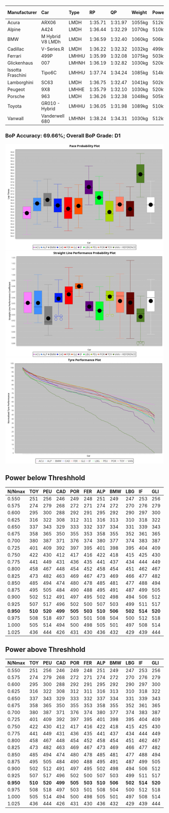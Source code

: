 |Manufacturer|Car|Type|RP|QP|Weight|Power¹|Threshhold|PINC|Power²|E/Stint|AVG Vmax|FDS|RDLC|L/Stint|BOP-Grade|ModelAccuracy|ModelPoints|Match%|
|:-|:-|:-|:-|:-|:-|:-|:-|:-|:-|:-|:-|:-|:-|:-|:-|:-|:-|:-|
|Acura|ARX06|LMDH|1:35.71|1:31.97|1055kg|512kw|210.0kph|0%|512kw|906MJ|293.99kph|-|1.01|37|-Ω1|100.00%|995|42.53%|
|Alpine|A424|LMDH|1:36.44|1:32.29|1070kg|510kw|210.0kph|0%|510kw|905MJ|293.31kph|-|0.99|37|~A1|81.46%|523|100.00%|
|BMW|M Hybrid V8 LMDh|LMDH|1:36.59|1:32.40|1060kg|506kw|210.0kph|0%|506kw|892MJ|289.17kph|-|1.01|37|~A1|98.60%|1690|99.71%|
|Cadillac|V-Series.R|LMDH|1:36.22|1:32.32|1032kg|499kw|210.0kph|0%|499kw|873MJ|294.21kph|-|1.03|37|-B1|98.38%|1765|86.73%|
|Ferrari|499P|LMHHU|1:35.99|1:32.08|1075kg|503kw|210.0kph|0%|503kw|887MJ|294.95kph|190kph|1.02|37|-C1|92.24%|2247|75.68%|
|Glickenhaus|007|LMHNH|1:36.19|1:32.82|1030kg|520kw|210.0kph|0%|520kw|913MJ|299.90kph|-|0.96|37|-B1|96.18%|554|85.83%|
|Issotta Fraschini|Tipo6C|LMHHU|1:37.74|1:34.24|1085kg|514kw|210.0kph|0%|514kw|918MJ|292.09kph|190kph|1.03|37|+Ω1|66.67%|96|14.94%|
|Lamborghini|SC63|LMDH|1:36.75|1:32.47|1041kg|502kw|210.0kph|0%|502kw|883MJ|291.62kph|-|1.05|37|+B2|96.77%|419|81.00%|
|Peugeot|9X8|LMHHE|1:35.79|1:32.10|1030kg|520kw|210.0kph|0%|520kw|910MJ|296.62kph|150kph|1.03|37|-D1|87.65%|1795|65.37%|
|Porsche|963|LMDH|1:36.26|1:32.38|1048kg|505kw|210.0kph|0%|505kw|889MJ|294.23kph|-|1.01|37|-B1|96.81%|5438|89.88%|
|Toyota|GR010 - Hybrid|LMHHU|1:36.05|1:31.98|1089kg|510kw|210.0kph|0%|510kw|905MJ|292.75kph|190kph|1.01|37|-B2|86.04%|1751|82.20%|
|Vanwall|Vanderwell 680|LMHNH|1:38.24|1:34.31|1030kg|512kw|210.0kph|0%|512kw|894MJ|290.26kph|-|1.01|37|+Ω1|91.42%|501|12.03%|

### BoP Accuracy: 69.66%; Overall BoP Grade: D1
![PACECHART](./IMG/CUSTOM.png)
![STRAIGHTLINEPERFORMANCECHART](./IMG/CUSTOM_sp.png)
![TYREPERFORMANCECHART](./IMG/CUSTOM_tw.png)

## Power below Threshhold
|N/Nmax|TOY|PEU|CAD|POR|FER|ALP|BMW|LBG|IF|GLI|VAN|ACU|
|:-|:-|:-|:-|:-|:-|:-|:-|:-|:-|:-|:-|:-|
|0.550|251|256|246|249|248|251|249|247|253|256|252|252|
|0.575|274|279|268|272|271|274|272|270|276|279|275|275|
|0.600|295|300|288|292|291|295|292|290|297|300|296|296|
|0.625|316|322|308|312|311|316|313|310|318|322|317|317|
|0.650|337|343|329|333|332|337|334|331|339|343|338|338|
|0.675|358|365|350|355|353|358|355|352|361|365|359|359|
|0.700|380|387|371|376|374|380|377|374|383|387|381|381|
|0.725|401|409|392|397|395|401|398|395|404|409|403|403|
|0.750|422|430|412|417|416|422|418|415|425|430|423|423|
|0.775|441|449|431|436|435|441|437|434|444|449|442|442|
|0.800|458|467|448|454|452|458|454|451|462|467|460|460|
|0.825|473|482|463|469|467|473|469|466|477|482|475|475|
|0.850|485|494|474|480|478|485|481|477|488|494|486|486|
|0.875|495|505|484|490|488|495|491|487|499|505|497|497|
|0.900|502|512|491|497|495|502|498|494|506|512|504|504|
|0.925|507|517|496|502|500|507|503|499|511|517|509|509|
|**0.950**|**510**|**520**|**499**|**505**|**503**|**510**|**506**|**502**|**514**|**520**|**512**|**512**|
|0.975|508|518|497|503|501|508|504|500|512|518|510|510|
|1.000|505|514|494|500|498|505|501|497|508|514|506|506|
|1.025|436|444|426|431|430|436|432|429|439|444|437|437|

## Power above Threshhold
|N/Nmax|TOY|PEU|CAD|POR|FER|ALP|BMW|LBG|IF|GLI|VAN|ACU|
|:-|:-|:-|:-|:-|:-|:-|:-|:-|:-|:-|:-|:-|
|0.550|251|256|246|249|248|251|249|247|253|256|252|252|
|0.575|274|279|268|272|271|274|272|270|276|279|275|275|
|0.600|295|300|288|292|291|295|292|290|297|300|296|296|
|0.625|316|322|308|312|311|316|313|310|318|322|317|317|
|0.650|337|343|329|333|332|337|334|331|339|343|338|338|
|0.675|358|365|350|355|353|358|355|352|361|365|359|359|
|0.700|380|387|371|376|374|380|377|374|383|387|381|381|
|0.725|401|409|392|397|395|401|398|395|404|409|403|403|
|0.750|422|430|412|417|416|422|418|415|425|430|423|423|
|0.775|441|449|431|436|435|441|437|434|444|449|442|442|
|0.800|458|467|448|454|452|458|454|451|462|467|460|460|
|0.825|473|482|463|469|467|473|469|466|477|482|475|475|
|0.850|485|494|474|480|478|485|481|477|488|494|486|486|
|0.875|495|505|484|490|488|495|491|487|499|505|497|497|
|0.900|502|512|491|497|495|502|498|494|506|512|504|504|
|0.925|507|517|496|502|500|507|503|499|511|517|509|509|
|**0.950**|**510**|**520**|**499**|**505**|**503**|**510**|**506**|**502**|**514**|**520**|**512**|**512**|
|0.975|508|518|497|503|501|508|504|500|512|518|510|510|
|1.000|505|514|494|500|498|505|501|497|508|514|506|506|
|1.025|436|444|426|431|430|436|432|429|439|444|437|437|
